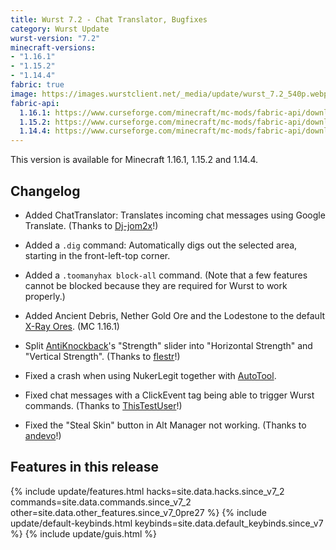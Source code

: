 ```yaml
---
title: Wurst 7.2 - Chat Translator, Bugfixes
category: Wurst Update
wurst-version: "7.2"
minecraft-versions:
- "1.16.1"
- "1.15.2"
- "1.14.4"
fabric: true
image: https://images.wurstclient.net/_media/update/wurst_7.2_540p.webp
fabric-api:
  1.16.1: https://www.curseforge.com/minecraft/mc-mods/fabric-api/download/2988824
  1.15.2: https://www.curseforge.com/minecraft/mc-mods/fabric-api/download/2988820
  1.14.4: https://www.curseforge.com/minecraft/mc-mods/fabric-api/download/2988803
---
```

This version is available for Minecraft 1.16.1, 1.15.2 and 1.14.4.

## Changelog

- Added ChatTranslator: Translates incoming chat messages using Google Translate. (Thanks to <a href="https://github.com/Dj-jom2x" target="_blank" rel="nofollow">Dj-jom2x</a>!)

- Added a `.dig` command: Automatically digs out the selected area, starting in the front-left-top corner.

- Added a `.toomanyhax block-all` command. (Note that a few features cannot be blocked because they are required for Wurst to work properly.)

- Added Ancient Debris, Nether Gold Ore and the Lodestone to the default [X-Ray Ores](https://wurst.wiki/x-ray#ores). (MC 1.16.1)

- Split [AntiKnockback](https://wurst.wiki/antiknockback)'s "Strength" slider into "Horizontal Strength" and "Vertical Strength". (Thanks to <a href="https://github.com/flestr" target="_blank" rel="nofollow">flestr</a>!)

- Fixed a crash when using NukerLegit together with [AutoTool](https://wurst.wiki/autotool).

- Fixed chat messages with a ClickEvent tag being able to trigger Wurst commands. (Thanks to <a href="https://github.com/ThisTestUser" target="_blank" rel="nofollow">ThisTestUser</a>!)

- Fixed the "Steal Skin" button in Alt Manager not working. (Thanks to <a href="https://github.com/andevo" target="_blank" rel="nofollow">andevo</a>!)

## Features in this release

{% include update/features.html hacks=site.data.hacks.since_v7_2 commands=site.data.commands.since_v7_2 other=site.data.other_features.since_v7_0pre27 %}
{% include update/default-keybinds.html keybinds=site.data.default_keybinds.since_v7 %}
{% include update/guis.html %}
